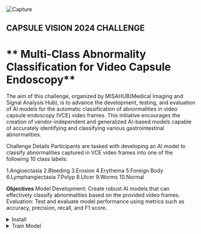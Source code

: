 ![Capture](https://github.com/user-attachments/assets/b4e36bd6-345f-4d69-a735-c778adf4462a)

## CAPSULE VISION 2024 CHALLENGE
#    ** Multi-Class Abnormality Classification for Video Capsule Endoscopy**
The aim of this challenge, organized by MISAHUB(Medical Imaging and Signal Analysis Hub), is to advance the development, testing, and evaluation of AI models for the automatic classification of abnormalities in video capsule endoscopy (VCE) video frames. This initiative encourages the creation of vendor-independent and generalized AI-based models capable of accurately identifying and classifying various gastrointestinal abnormalities.

Challenge Details
Participants are tasked with developing an AI model to classify abnormalities captured in VCE video frames into one of the following 10 class labels:

1.Angioectasia
2.Bleeding
3.Erosion
4.Erythema
5.Foreign Body
6.Lymphangiectasia
7.Polyp
8.Ulcer
9.Worms
10.Normal

**Objectives**
Model Development: Create robust AI models that can effectively classify abnormalities based on the provided video frames.
Evaluation: Test and evaluate model performance using metrics such as accuracy, precision, recall, and F1 score.

<details>
<summary>Install</summary>
 Clone repo and install requirements.txt in a Python>=3.8.0 environment, including PyTorch>=1.8.

 ```
git clone https://github.com/kancharlavamshi/Capsule-Vision # clone
cd Capsule-Vision
pip install -r requirements.txt  # install
```
</details> 



<details>
<summary>Train Model</summary>
The commands below are used to train the model with specified configurations. The training process automatically handles data downloads and model initialization. Training times will vary depending on the model and the hardware used; expect different durations based on GPU capabilities. Use the largest --batch-size possible for optimal performance, or set --batch-size -1 for automatic batch sizing.
 
 ```
 python train.py --epochs 60 --batch-size 256 --save-model True --device cuda:0 --data_parallel True --parameters-print True --save-path ./output --model-name Model_ --validation-size 0.1 --L-r 0.0001 --Loss-func CrossEntropyLoss --Train-Model efficient
```

</details> 


